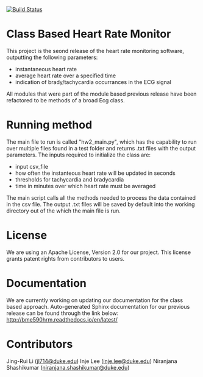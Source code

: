 [![Build Status](https://travis-ci.org/jl3392/bme590hrm.png?branch=master_hw2)](https://travis-ci.org/jl3392/bme590hrm)

Class Based Heart Rate Monitor
======================
This project is the seond release of the heart rate monitoring software, outputting the following parameters:
- instantaneous heart rate
- average heart rate over a specified time
- indication of brady/tachycardia occurrances in the ECG signal

All modules that were part of the module based previous release have been refactored to be methods of a broad Ecg class. 

Running method
===============
The main file to run is called "hw2_main.py", which has the capability to run over multiple files found in a test folder and returns .txt files with the output parameters. 
The inputs required to initialize the class are: 
- input csv_file
- how often the instanteous heart rate will be updated in seconds 
- thresholds for tachycardia and bradycardia 
- time in minutes over which heart rate must be averaged

The main script calls all the methods needed to process the data contained in the csv file. The output .txt files will be saved by default into the working directory out of the which the main file is run. 

License
==============
We are using an Apache License, Version 2.0 for our project. This license grants patent rights
from contributors to users.

Documentation
==============
We are currently working on updating our documentation for the class based approach. Auto-generated Sphinx documentation for our previous release can be found through the link below:
http://bme590hrm.readthedocs.io/en/latest/

Contributors
============
Jing-Rui Li (jl714@duke.edu)
Inje Lee (inje.lee@duke.edu)
Niranjana Shashikumar (niranjana.shashikumar@duke.edu)

